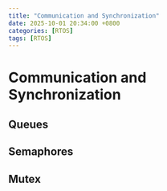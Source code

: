 ```yaml
---
title: "Communication and Synchronization"
date: 2025-10-01 20:34:00 +0800
categories: [RTOS]
tags: [RTOS]
---
```


# Communication and Synchronization

## Queues

## Semaphores

## Mutex
